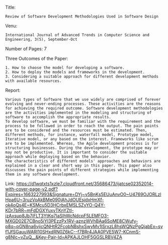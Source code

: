 Title:
```
Review of Software Development Methodologies Used in Software Design
```
Venu:
```
International Journal of Advanced Trends in Computer Science and Engineering, 3(5), September-Oct
```
Number of Pages: 7

Three Outcomes of the Paper: 
```
1. How to choose the model for developing a software.
2. How to deploy the models and frameworks in the development.
3. Considering a suitable approach for different development methods with available resources.
```

Report:
```
Various types of Software that we use widely are comprised of forever evolving and never-ending processes. These activities are the reasons for achieving the required outcome. Software development methodologies are the activities implemented in the modeling and structuring of software to accomplish the appropriate results.
To develop software, we must be familiar with the requirement and the process to be followed in order to reach the output. The pain points are to be considered and the resources must be estimated. Then, different methods, for instance, waterfall model, Prototype model, Iterative model, or any based on the interest. Frameworks like scrum are to be implemented. Whereas, the Agile development process is for structuring businesses. During the development, the prototype may or may not be productive. It is important to consider the suitable approach while deploying based on the behavior. 
The characteristics of different models' approaches and behaviors are explained in a clear and short way in this paper. This paper also discusses the pain points of different strategies while implementing them in any software development.
```
Link:
https://d1wqtxts1xzle7.cloudfront.net/35686473/ijatcse02352014-with-cover-page-v2.pdf?Expires=1663227993&Signature=DYj~v5BnKs5EUuAnvO0~U4769OJORLzlHpa6U~3ruzVoAkBMe090jAhJdOUEsjdxHmXf-ok4oQs4E~KSMcu5D3HCrbxEMSLSZyYO-Q4Y-KDr7bRR~mFdDGXYuxvTKnYZtl-jzAxsup8Jb7iFLT3YtKq7IaSlhWcNdcpF5LEMFO3-MXGD02E7CBno5iYI3PEzzPx1RV-aznzWVhBAa6SoME8CWufy-p8q~pGN8na6vjicQNHtR2FcobNBshxSwyMv1lSrxzL8hsWQNzPgQjabEx~syf1JfSGauuWARI10SHxdRN0Z6kC--f7BRr4JAA0PVE5W7-KCnmS-g8Nlc~vZuQ__&Key-Pair-Id=APKAJLOHF5GGSLRBV4ZA
